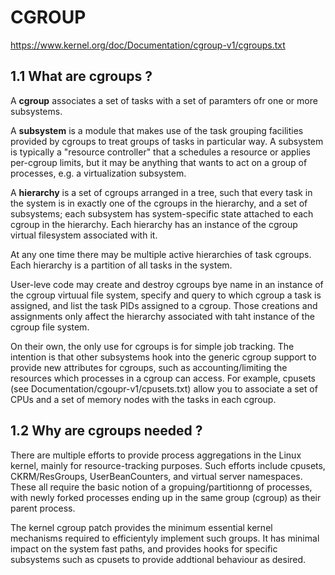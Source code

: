 # CGROUP

https://www.kernel.org/doc/Documentation/cgroup-v1/cgroups.txt


1.1 What are cgroups ?
--
A **cgroup** associates a set of tasks with a set of paramters ofr one or more subsystems.

A **subsystem** is a module that makes use of the task grouping facilities provided by cgroups to treat groups of tasks in particular way. 
A subsystem is typically a "resource controller" that a schedules a resource or applies per-cgroup limits, 
but it may be anything that wants to act on a group of processes, e.g. a virtualization subsystem.

A **hierarchy** is a set of cgroups arranged in a tree, such that every task in the system is in exactly one of the cgroups in the hierarchy, 
and a set of subsystems; each subsystem has system-specific state attached to each cgroup in the hierarchy. 
Each hierarchy has an instance of the cgroup virtual filesystem associated with it.

At any one time there may be multiple active hierarchies of task cgroups. 
Each hierarchy is a partition of all tasks in the system.

User-leve code may create and destroy cgroups bye name in an instance of the cgroup virtuual file system, 
specify and query to which cgroup a task is assigned, and list the task PIDs assigned to a cgroup.
Those creations and assignments only affect the hierarchy associated with taht instance of the cgroup file system.

On their own, the only use for cgroups is for simple job tracking. 
The intention is that other subsystems hook into the generic cgroup support to provide new attributes for cgroups, 
such as accounting/limiting the resources which processes in a cgroup can access. 
For example, cpusets (see Documentation/cgoupr-v1/cpusets.txt) allow you to associate a set of CPUs and a set of memory nodes with the tasks in each cgroup.

1.2 Why are cgroups needed ?
--

There are multiple efforts to provide process aggregations in the Linux kernel,
mainly for resource-tracking purposes. Such efforts include cpusets, CKRM/ResGroups, UserBeanCounters, and virtual server namespaces. 
These all require the basic notion of a gropuing/partitionng of processes, 
with newly forked processes ending up in the same group (cgroup) as their parent process.

The kernel cgroup patch provides the minimum essential kernel mechanisms required to efficientyly implement such groups. 
It has minimal impact on the system fast paths, 
and provides hooks for specific subsystems such as cpusets to provide addtional behaviour as desired.

